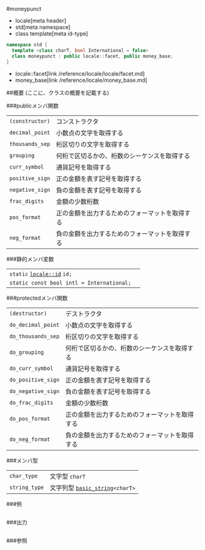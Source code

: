 #moneypunct
* locale[meta header]
* std[meta namespace]
* class template[meta id-type]

```cpp
namespace std {
  template <class charT, bool International = false>
  class moneypunct : public locale::facet, public money_base;
}
```
* locale::facet[link /reference/locale/locale/facet.md]
* money_base[link /reference/locale/money_base.md]

##概要
(ここに、クラスの概要を記載する)

###publicメンバ関数

| | |
|---------------------------------------------------------------------------|-----------------------------------------------------------------------|
| `(constructor)` | コンストラクタ |
| `decimal_point` | 小数点の文字を取得する |
| `thousands_sep` | 桁区切りの文字を取得する |
| `grouping` | 何桁で区切るかの、桁数のシーケンスを取得する |
| `curr_symbol` | 通貨記号を取得する |
| `positive_sign` | 正の金額を表す記号を取得する |
| `negative_sign` | 負の金額を表す記号を取得する |
| `frac_digits` | 金額の少数桁数 |
| `pos_format` | 正の金額を出力するためのフォーマットを取得する |
| `neg_format` | 負の金額を出力するためのフォーマットを取得する |

###静的メンバ変数

| | |
|---------------------------------------------------------------------------------------------------------------------------------------------------------------------------------------------------------------------------------------------------------------|--|
| `static` [`locale::id`](/reference/locale/locale/id.md) `id;` |  |
| `static const bool intl = International;` |  |

###protectedメンバ関数

| | |
|-------------------------------|-----------------------------------------------------------------------|
| `(destructor)` | デストラクタ |
| `do_decimal_point` | 小数点の文字を取得する |
| `do_thousands_sep` | 桁区切りの文字を取得する |
| `do_grouping` | 何桁で区切るかの、桁数のシーケンスを取得する |
| `do_curr_symbol` | 通貨記号を取得する |
| `do_positive_sign` | 正の金額を表す記号を取得する |
| `do_negative_sign` | 負の金額を表す記号を取得する |
| `do_frac_digits` | 金額の少数桁数 |
| `do_pos_format` | 正の金額を出力するためのフォーマットを取得する |
| `do_neg_format` | 負の金額を出力するためのフォーマットを取得する |

###メンバ型

| | |
|-------------------------------------------------------------------------|-----------------------------------------------------------------------------------------------------------------------------------|
| `char_type` | 文字型 `charT` |
| `string_type` | 文字列型 [`basic_string`](/reference/string/basic_string.md)`<charT>` |

###例
```cpp
```

###出力
```
```

###参照
